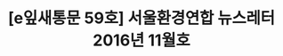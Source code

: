 ---
href: 'http://ecoseoul.or.kr/archives/23963'
title: '[e잎새통문 59호] 서울환경연합 뉴스레터 2016년 11월호'
img: '/_assets/59.jpg'
---